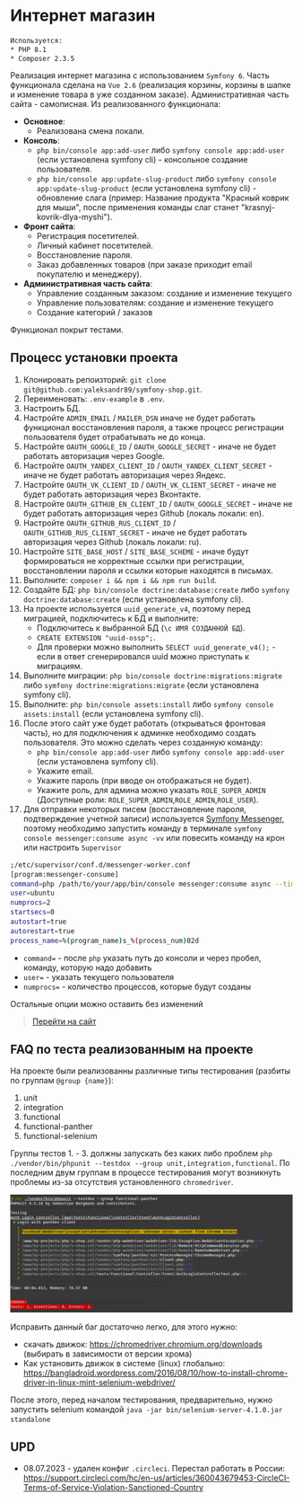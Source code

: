 # Интернет магазин

```
Используется:
* PHP 8.1
* Composer 2.3.5
```

Реализация интернет магазина с использованием `Symfony 6`. Часть функционала сделана на `Vue 2.6` (реализация корзины, 
корзины в шапке и изменение товара в уже созданном заказе). Административная часть сайта - самописная. Из реализованного функционала:

* **Основное**:
  * Реализована смена локали.
* **Консоль**:
  * `php bin/console app:add-user` либо `symfony console app:add-user` (если установлена symfony cli) - консольное создание пользователя.
  * `php bin/console app:update-slug-product` либо `symfony console app:update-slug-product` (если установлена symfony cli) - обновление слага (пример: Название продукта "Красный коврик для мыши", после применения команды слаг станет "krasnyj-kovrik-dlya-myshi"). 
* **Фронт сайта**:
  * Регистрация посетителей.
  * Личный кабинет посетителей.
  * Восстановление пароля.
  * Заказ добавленных товаров (при заказе приходит email покупателю и менеджеру).
* **Административная часть сайта**:
  * Управление созданным заказом: создание и изменение текущего
  * Управление пользователям: создание и изменение текущего
  * Создание категорий / заказов

Функционал покрыт тестами.

## Процесс установки проекта

1. Клонировать репоизторий: `git clone git@github.com:yaleksandr89/symfony-shop.git`.
2. Переименовать: `.env-example` в `.env`.
3. Настроить БД.
4. Настройте `ADMIN_EMAIL` / `MAILER_DSN` иначе не будет работать функционал восстановления пароля, а также процесс регистрации пользователя будет отрабатывать не до конца.
5. Настройте `OAUTH_GOOGLE_ID` / `OAUTH_GOOGLE_SECRET` - иначе не будет работать авторизация через Google.
6. Настройте `OAUTH_YANDEX_CLIENT_ID` / `OAUTH_YANDEX_CLIENT_SECRET` - иначе не будет работать авторизация через Яндекс.
7. Настройте `OAUTH_VK_CLIENT_ID` / `OAUTH_VK_CLIENT_SECRET` - иначе не будет работать авторизация через Вконтакте.
8. Настройте `OAUTH_GITHUB_EN_CLIENT_ID` / `OAUTH_GOOGLE_SECRET` - иначе не будет работать авторизация через Github (локаль локали: en).
9. Настройте `OAUTH_GITHUB_RUS_CLIENT_ID` / `OAUTH_GITHUB_RUS_CLIENT_SECRET` - иначе не будет работать авторизация через Github (локаль локали: ru).
10. Настройте `SITE_BASE_HOST` / `SITE_BASE_SCHEME` - иначе будут формироваться не корректные ссылки при регистрации, восстановлении пароля и ссылки которые находятся в письмах.
11. Выполните: `composer i && npm i && npm run build`.
12. Создайте БД: `php bin/console doctrine:database:create` либо `symfony doctrine:database:create` (если установлена symfony cli).
13. На проекте используется `uuid_generate_v4`, поэтому перед миграцией, подключитесь к БД и выполните:
    * Подключитесь к выбранной БД (`\c ИМЯ СОЗДАННОЙ БД`).
    * `CREATE EXTENSION "uuid-ossp";`.
    * Для проверки можно выполнить `SELECT uuid_generate_v4();` - если в ответ сгенерировался uuid можно приступать к миграциям.
14. Выполните миграции: `php bin/console doctrine:migrations:migrate` либо `symfony doctrine:migrations:migrate` (если установлена symfony cli).
15. Выполните: `php bin/console assets:install` либо `symfony console assets:install` (если установлена symfony cli).
16. После этого сайт уже будет работать (открываться фронтовая часть), но для подключения к админке необходимо создать пользователя. Это можно сделать через созданную команду:
    * `php bin/console app:add-user` либо `symfony console app:add-user` (если установлена symfony cli).
    * Укажите email.
    * Укажите пароль (при вводе он отображаться не будет).
    * Укажите роль, для админа можно указать `ROLE_SUPER_ADMIN` (Доступные роли: `ROLE_SUPER_ADMIN`,`ROLE_ADMIN`,`ROLE_USER`).
17. Для отправки некоторых писем (восстановление пароля, подтверждение учетной записи) используется [Symfony Messenger](https://symfony.com/doc/current/components/messenger.html "Symfony Messenger"), поэтому необходимо запустить команду в терминале `symfony console messenger:consume async -vv` или повесить команду на крон или настроить `Supervisor`
```bash
;/etc/supervisor/conf.d/messenger-worker.conf
[program:messenger-consume]
command=php /path/to/your/app/bin/console messenger:consume async --time-limit=3600
user=ubuntu
numprocs=2
startsecs=0
autostart=true
autorestart=true
process_name=%(program_name)s_%(process_num)02d
```
* `command=` - после `php` указать путь до консоли и через пробел, команду, которую надо добавить
* `user=` - указать текущего пользователя
* `numprocs=` - количество процессов, которые будут созданы

Остальные опции можно оставить без изменений

>  [Перейти на сайт](https://s-shop.alexanderyurchenko.ru/ "Перейти на сайт")

## FAQ по теста реализованным на проекте

На проекте были реализованны различные типы тестирования (разбиты по группам `@group {name}`):

1. unit
2. integration
3. functional
4. functional-panther
5. functional-selenium

Группы тестов 1. - 3. должны запускать без каких либо проблем `php ./vendor/bin/phpunit --testdox --group unit,integration,functional`. По последним двум группам
в процессе тестирования могут возникнуть проблемы из-за отсутствия установленного `chromedriver`. 

![chromedriver-not-found.png](chromedriver-not-found.png)

Исправить данный баг достаточно легко, для этого нужно:
* скачать движок: https://chromedriver.chromium.org/downloads (выбирать в зависимости от версии хрома)
* Как установить движок в системе (linux) глобально: https://bangladroid.wordpress.com/2016/08/10/how-to-install-chrome-driver-in-linux-mint-selenium-webdriver/

После этого, перед началом тестирования, предварительно, нужно запустить selenium командой `java -jar bin/selenium-server-4.1.0.jar standalone`

## UPD

* 08.07.2023 - удален конфиг `.circleci`. Перестал работать в России: https://support.circleci.com/hc/en-us/articles/360043679453-CircleCI-Terms-of-Service-Violation-Sanctioned-Country